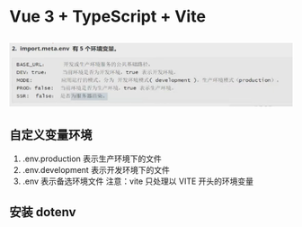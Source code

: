 # Vue 3 + TypeScript + Vite

## ![alt text](image.png)

## 自定义变量环境

1. .env.production 表示生产环境下的文件
2. .env.development 表示开发环境下的文件
3. .env 表示备选环境文件
   注意：vite 只处理以 VITE 开头的环境变量

## 安装 dotenv

